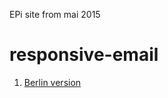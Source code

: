 EPi
site from mai 2015

# responsive-email

1. [Berlin version](https://rawgit.com/cromozooom/EPi/gh-pages/index.html)

